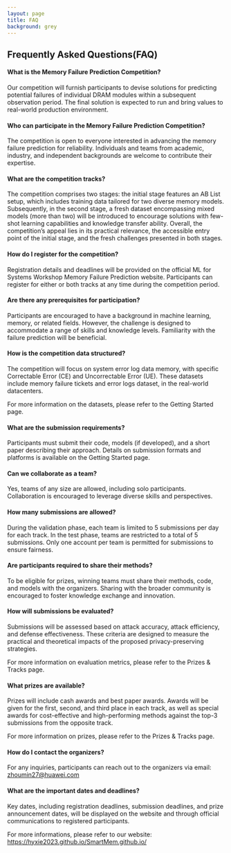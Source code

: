 ```yaml
---
layout: page
title: FAQ
background: grey
---
```


<div class="col-lg-12 text-center">
	<h2 class="section-heading text-uppercase">
        Frequently Asked Questions(FAQ)
    </h2>
</div>

#### What is the Memory Failure Prediction Competition?

Our competition will furnish participants to devise solutions for predicting potential failures of individual DRAM
modules within a subsequent observation period. The final solution is expected to run and bring values to real-world
production environment.

#### Who can participate in the Memory Failure Prediction Competition?

The competition is open to everyone interested in advancing the memory failure prediction for reliability. Individuals
and teams from academic, industry, and independent backgrounds are welcome to contribute their expertise.

#### What are the competition tracks?

The competition comprises two stages: the initial stage features an AB List setup, which includes training data tailored
for two diverse memory models. Subsequently, in the second stage, a fresh dataset encompassing mixed models (more than
two) will be introduced to encourage solutions with few-shot learning capabilities and knowledge transfer ability.
Overall, the competition’s appeal lies in its practical relevance, the accessible entry point of the initial stage, and
the fresh challenges presented in both stages.

#### How do I register for the competition?

Registration details and deadlines will be provided on the official ML for Systems Workshop Memory Failure Prediction
website. Participants can register for either or both tracks at any time during the competition period.

#### Are there any prerequisites for participation?

Participants are encouraged to have a background in machine learning, memory, or related fields. However, the challenge
is designed to accommodate a range of skills and knowledge levels. Familiarity with the failure prediction will be
beneficial.

#### How is the competition data structured?

The competition will focus on system error log data memory, with specific Correctable Error (CE) and Uncorrectable
Error (UE). These datasets include memory failure tickets and error logs dataset, in the real-world datacenters.

For more information on the datasets, please refer to the Getting Started page.

#### What are the submission requirements?

Participants must submit their code, models (if developed), and a short paper describing their approach. Details on
submission formats and platforms is available on the Getting Started page.

#### Can we collaborate as a team?

Yes, teams of any size are allowed, including solo participants. Collaboration is encouraged to leverage diverse skills
and perspectives.

#### How many submissions are allowed?

During the validation phase, each team is limited to 5 submissions per day for each track. In the test phase, teams are
restricted to a total of 5 submissions. Only one account per team is permitted for submissions to ensure fairness.

#### Are participants required to share their methods?

To be eligible for prizes, winning teams must share their methods, code, and models with the organizers. Sharing with
the broader community is encouraged to foster knowledge exchange and innovation.

#### How will submissions be evaluated?

Submissions will be assessed based on attack accuracy, attack efficiency, and defense effectiveness. These criteria are
designed to measure the practical and theoretical impacts of the proposed privacy-preserving strategies.

For more information on evaluation metrics, please refer to the Prizes & Tracks page.

#### What prizes are available?

Prizes will include cash awards and best paper awards. Awards will be given for the first, second, and third place in
each track, as well as special awards for cost-effective and high-performing methods against the top-3 submissions from
the opposite track.

For more information on prizes, please refer to the Prizes & Tracks page.

#### How do I contact the organizers?

For any inquiries, participants can reach out to the organizers via email: zhoumin27@huawei.com

#### What are the important dates and deadlines?

Key dates, including registration deadlines, submission deadlines, and prize announcement dates, will be displayed on
the website and through official communications to registered participants.

For more informations, please refer to our
website: https://hyxie2023.github.io/SmartMem.github.io/
